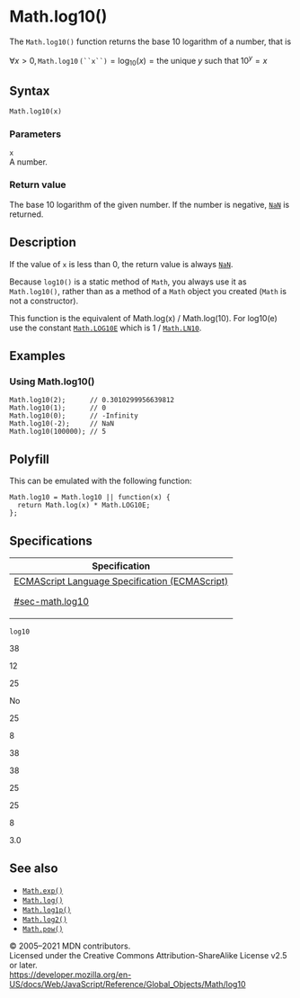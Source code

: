 # Math.log10()

The `Math.log10()` function returns the base 10 logarithm of a number, that is

∀*x* &gt; 0, `Math.log10` ` (``x``) ` = log<sub>10</sub>(_x_) = the unique *y* such that 10<sup>_y_</sup> = *x*

## Syntax

    Math.log10(x)

### Parameters

`x`  
A number.

### Return value

The base 10 logarithm of the given number. If the number is negative, [`NaN`](../nan) is returned.

## Description

If the value of `x` is less than 0, the return value is always [`NaN`](../nan).

Because `log10()` is a static method of `Math`, you always use it as `Math.log10()`, rather than as a method of a `Math` object you created (`Math` is not a constructor).

This function is the equivalent of Math.log(x) / Math.log(10). For log10(e) use the constant [`Math.LOG10E`](log10e) which is 1 / [`Math.LN10`](ln10).

## Examples

### Using Math.log10()

    Math.log10(2);      // 0.3010299956639812
    Math.log10(1);      // 0
    Math.log10(0);      // -Infinity
    Math.log10(-2);     // NaN
    Math.log10(100000); // 5

## Polyfill

This can be emulated with the following function:

    Math.log10 = Math.log10 || function(x) {
      return Math.log(x) * Math.LOG10E;
    };

## Specifications

<table><thead><tr class="header"><th>Specification</th></tr></thead><tbody><tr class="odd"><td><a href="https://tc39.es/ecma262/#sec-math.log10">ECMAScript Language Specification (ECMAScript) 
<br/>


<span class="small">#sec-math.log10</span></a></td></tr></tbody></table>

`log10`

38

12

25

No

25

8

38

38

25

25

8

3.0

## See also

-   [`Math.exp()`](exp)
-   [`Math.log()`](log)
-   [`Math.log1p()`](log1p)
-   [`Math.log2()`](log2)
-   [`Math.pow()`](pow)

© 2005–2021 MDN contributors.  
Licensed under the Creative Commons Attribution-ShareAlike License v2.5 or later.  
<a href="https://developer.mozilla.org/en-US/docs/Web/JavaScript/Reference/Global_Objects/Math/log10" class="_attribution-link">https://developer.mozilla.org/en-US/docs/Web/JavaScript/Reference/Global_Objects/Math/log10</a>
